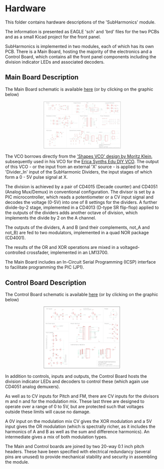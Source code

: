 # Hardware
This folder contains hardware descriptions of the 'SubHarmonics' module.

The information is presented as EAGLE 'sch' and 'brd' files for the two PCBs and as a small Kicad project for the front panel.

SubHarmonics is implemented in two modules, each of which has its own PCB. There is a Main Board, hosting the majority of the electronics and
a Control Board, which contains all the front panel components including the division indicator LEDs and associated decoders.

## Main Board Description

The Main Board schematic is available [here](https://github.com/m0xpd/SubHarmonics/blob/main/Hardware/Main%20Board%20Schematic.png) (or by clicking on the graphic below)

<p align='center' width=100%>

<img width=50%, src="https://github.com/m0xpd/SubHarmonics/blob/main/Hardware/Main%20Board%20Schematic.png">
</p>

The VCO borrows directly from the ['Shapes VCO' design by Moritz Klein](https://www.youtube.com/watch?v=QBatvo8bCa4), subsequently used in his VCO for the [Erica Synths Edu DIY VCO](https://www.ericasynths.lv/shop/diy-kits-1/edu-diy-vco/). The output of this VCO - or the input from an external 'X' source - is 
applied to the 'Divider_In' input of the SubHarmonic Dividers, the input stages of which form a 0 - 5V pulse signal at X. 

The division is achieved by a pair of CD4015 (Decade counter) and CD4051 (Analog Mux/Demux) in conventional configuration. The divisor is set by 
a PIC microcontroller, which reads a potentiometer or a CV input signal and decodes the voltage (0-5V) into one of 8 settings for the dividers.
A further divide-by-2 stage, implemented in a CD4013 (D-type SR flip-flop) applied to the outputs of the dividers adds another octave of division, 
which implements the divide by 2 on the A channel.

The outputs of the dividers, A and B (and their complements, not_A and not_B) are fed to two modulators, implemented in a quad NOR package (CD4001).

The results of the OR and XOR operations are mixed in a voltaged-controlled crossfader, implemented in an LM13700.

The Main Board includes an In-Circuit Serial Programming (ICSP) interface to facilitate programming the PIC (JP1).

## Control Board Description

The Control Board schematic is available [here](https://github.com/m0xpd/SubHarmonics/blob/main/Hardware/Control%20Board%20Schematic.png) (or by clicking on the graphic below)
<p align='center' width=100%>

<img width=50%, src="https://github.com/m0xpd/SubHarmonics/blob/main/Hardware/Control%20Board%20Schematic.png">
</p>

In addition to controls, inputs and outputs, the Control Board hosts the division indicator LEDs and decoders to control these (which again use 
CD4051 analog demuxers).

As well as to CV inputs for Pitch and FM, there are CV inputs for the divisors m and n and for the modulation mix. These last three are designed 
to operate over a range of 0 to 5V, but are protected such that voltages outside these limits will cause no damage.

A 0V input on the modulation mix CV gives the XOR modulation and a 5V input gives the OR modulation (which is spectrally richer, as it includes the
harmonics of A and B as well as the sum and difference harmonics). An intermediate gives a mix of both modulation types.

The Main and Control boards are joined by two 20-way 0.1 inch pitch headers. These have been specified with electrical redundancy (several pins are 
unused) to provide mechanical stability and security in assembling the module.



